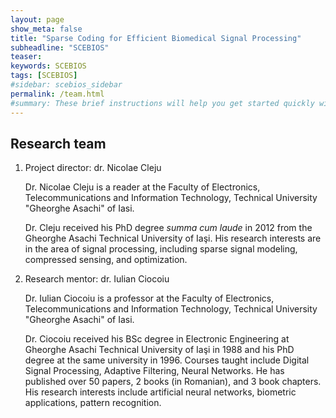 ```yaml
---
layout: page
show_meta: false
title: "Sparse Coding for Efficient Biomedical Signal Processing"
subheadline: "SCEBIOS"
teaser:
keywords: SCEBIOS
tags: [SCEBIOS]
#sidebar: scebios_sidebar
permalink: /team.html
#summary: These brief instructions will help you get started quickly with the theme. The other topics in this help provide additional information and detail about working with other aspects of this theme and Jekyll.
---
```


## Research team


1. Project director: dr. Nicolae Cleju

	Dr. Nicolae Cleju is a reader at the Faculty of Electronics, 
	Telecommunications and Information Technology, 
	Technical University "Gheorghe Asachi" of Iasi.
	
	Dr. Cleju received his PhD degree *summa cum laude* in 2012 from 
	the Gheorghe Asachi Technical University of Iaşi.
	His research interests are in the area of signal processing, including sparse signal modeling, compressed sensing, and optimization.

2. Research mentor: dr. Iulian Ciocoiu 

	Dr. Iulian Ciocoiu is a professor at the Faculty of Electronics, 
	Telecommunications and Information Technology,
	Technical University "Gheorghe Asachi" of Iasi.
	
	Dr. Ciocoiu received his BSc degree in Electronic Engineering at 
	Gheorghe Asachi Technical University of Iaşi in 1988 and his PhD degree
	at the same university in 1996. 
	Courses taught include Digital Signal Processing, Adaptive Filtering, Neural Networks. 
	He has published over 50 papers, 2 books (in Romanian), and 3 book chapters. 
	His research interests include artificial neural networks, biometric applications, pattern recognition.
